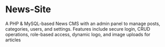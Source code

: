 # News-Site
A PHP &amp; MySQL-based News CMS with an admin panel to manage posts, categories, users, and settings. Features include secure login, CRUD operations, role-based access, dynamic logo, and image uploads for articles
